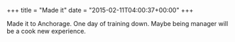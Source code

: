 +++
title = "Made it"
date = "2015-02-11T04:00:37+00:00"
+++

Made it to Anchorage. One day of training down. Maybe being manager will be a cook new experience.
			